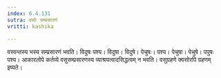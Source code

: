 ```yaml
---
index: 6.4.131
sutra: वसोः सम्प्रसारणं
vritti: kashika

---
```

वस्वन्तस्य भस्य सम्प्रसारणं भवति। विदुषः पश्य। विदुषा। विदुषे। पेचुषः। पश्य। पेचुषा। पेचुषे। पपुषः पश्य। आकारलोपे कर्तव्ये वसुसम्प्रसारणस्य व्याश्रयत्वादसिद्धत्वम् न भवति। वसुग्रहणे क्वसोरपि ग्रहणम् इष्यते।